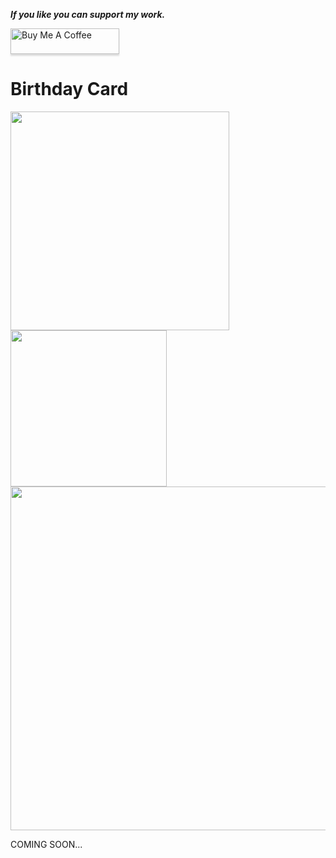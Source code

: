 _**If you like you can support my work.**_

<a href="https://www.buymeacoffee.com/berkansezer" target="_blank"><img src="https://www.buymeacoffee.com/assets/img/custom_images/orange_img.png" alt="Buy Me A Coffee" style="height: 41px !important;width: 174px !important;box-shadow: 0px 3px 2px 0px rgba(190, 190, 190, 0.5) !important;-webkit-box-shadow: 0px 3px 2px 0px rgba(190, 190, 190, 0.5) !important;" ></a> 

# Birthday Card
<img src="https://github.com/berkansezer77/home-assistant/assets/84282504/236b3bc7-bf48-4e56-bd8a-a78a706a1eee" width="350">
<img src="https://github.com/berkansezer77/home-assistant/assets/84282504/c774ebb4-0398-4f87-9d04-1a0b48febfea" width="250">
<img src="https://github.com/berkansezer77/home-assistant/assets/84282504/ecb06053-0866-444c-bd7a-86fb0f047ad5" width="550">

COMING SOON...
